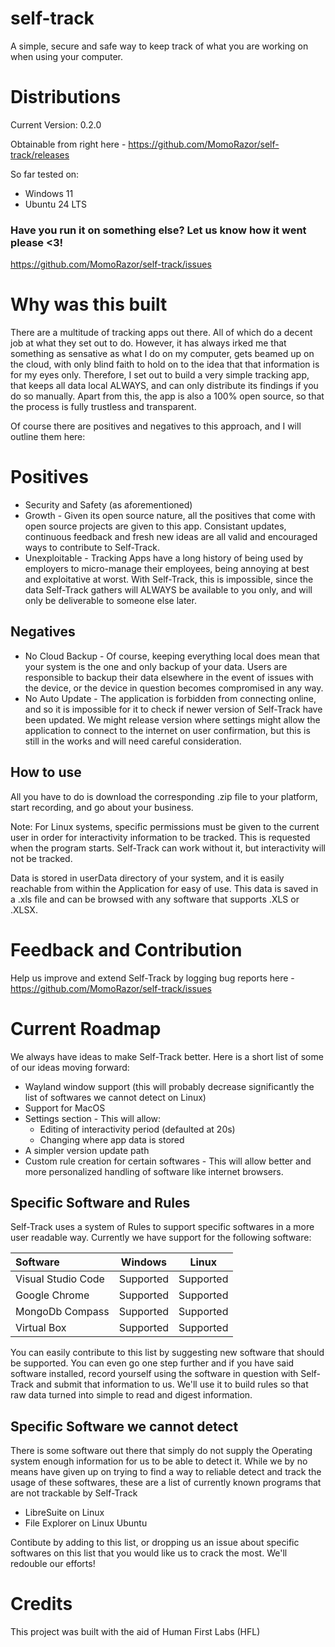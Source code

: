 # self-track

A simple, secure and safe way to keep track of what you are working on when using your computer.

# Distributions

Current Version: 0.2.0

Obtainable from right here - https://github.com/MomoRazor/self-track/releases

So far tested on:

- Windows 11
- Ubuntu 24 LTS

### Have you run it on something else? Let us know how it went please <3!

https://github.com/MomoRazor/self-track/issues

# Why was this built

There are a multitude of tracking apps out there. All of which do a decent job at what they set out to do. However, it has always irked me that something as sensative as what I do on my computer, gets beamed up on the cloud, with only blind faith to hold on to the idea that that information is for my eyes only. Therefore, I set out to build a very simple tracking app, that keeps all data local ALWAYS, and can only distribute its findings if you do so manually. Apart from this, the app is also a 100% open source, so that the process is fully trustless and transparent.

Of course there are positives and negatives to this approach, and I will outline them here:

# Positives

- Security and Safety (as aforementioned)
- Growth - Given its open source nature, all the positives that come with open source projects are given to this app. Consistant updates, continuous feedback and fresh new ideas are all valid and encouraged ways to contribute to Self-Track.
- Unexploitable - Tracking Apps have a long history of being used by employers to micro-manage their employees, being annoying at best and exploitative at worst. With Self-Track, this is impossible, since the data Self-Track gathers will ALWAYS be available to you only, and will only be deliverable to someone else later.

## Negatives

- No Cloud Backup - Of course, keeping everything local does mean that your system is the one and only backup of your data. Users are responsible to backup their data elsewhere in the event of issues with the device, or the device in question becomes compromised in any way.
- No Auto Update - The application is forbidden from connecting online, and so it is impossible for it to check if newer version of Self-Track have been updated. We might release version where settings might allow the application to connect to the internet on user confirmation, but this is still in the works and will need careful consideration.

## How to use

All you have to do is download the corresponding .zip file to your platform, start recording, and go about your business.

Note: For Linux systems, specific permissions must be given to the current user in order for interactivity information to be tracked. This is requested when the program starts. Self-Track can work without it, but interactivity will not be tracked.

Data is stored in userData directory of your system, and it is easily reachable from within the Application for easy of use. This data is saved in a .xls file and can be browsed with any software that supports .XLS or .XLSX.

# Feedback and Contribution

Help us improve and extend Self-Track by logging bug reports here - https://github.com/MomoRazor/self-track/issues

# Current Roadmap

We always have ideas to make Self-Track better. Here is a short list of some of our ideas moving forward:

- Wayland window support (this will probably decrease significantly the list of softwares we cannot detect on Linux)
- Support for MacOS
- Settings section - This will allow:
  - Editing of interactivity period (defaulted at 20s)
  - Changing where app data is stored
- A simpler version update path
- Custom rule creation for certain softwares - This will allow better and more personalized handling of software like internet browsers.

## Specific Software and Rules

Self-Track uses a system of Rules to support specific softwares in a more user readable way. Currently we have support for the following software:

| Software           |  Windows  |   Linux   |
| :----------------- | :-------: | :-------: |
| Visual Studio Code | Supported | Supported |
| Google Chrome      | Supported | Supported |
| MongoDb Compass    | Supported | Supported |
| Virtual Box        | Supported | Supported |

You can easily contribute to this list by suggesting new software that should be supported. You can even go one step further and if you have said software installed, record yourself using the software in question with Self-Track and submit that information to us. We'll use it to build rules so that raw data turned into simple to read and digest information.

## Specific Software we cannot detect

There is some software out there that simply do not supply the Operating system enough information for us to be able to detect it. While we by no means have given up on trying to find a way to reliable detect and track the usage of these softwares, these are a list of currently known programs that are not trackable by Self-Track

- LibreSuite on Linux
- File Explorer on Linux Ubuntu

Contibute by adding to this list, or dropping us an issue about specific softwares on this list that you would like us to crack the most. We'll redouble our efforts!

# Credits

This project was built with the aid of Human First Labs (HFL)
